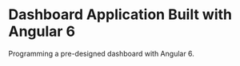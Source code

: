 # Dashboard Application Built with Angular 6

Programming a pre-designed dashboard with Angular 6.

